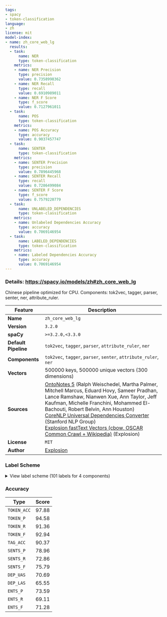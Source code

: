 ```yaml
---
tags:
- spacy
- token-classification
language:
- zh
license: mit
model-index:
- name: zh_core_web_lg
  results:
  - task:
      name: NER
      type: token-classification
    metrics:
    - name: NER Precision
      type: precision
      value: 0.7358998362
    - name: NER Recall
      type: recall
      value: 0.6910989011
    - name: NER F Score
      type: f_score
      value: 0.7127961011
  - task:
      name: POS
      type: token-classification
    metrics:
    - name: POS Accuracy
      type: accuracy
      value: 0.9037457747
  - task:
      name: SENTER
      type: token-classification
    metrics:
    - name: SENTER Precision
      type: precision
      value: 0.7896445968
    - name: SENTER Recall
      type: recall
      value: 0.7286499084
    - name: SENTER F Score
      type: f_score
      value: 0.7579220779
  - task:
      name: UNLABELED_DEPENDENCIES
      type: token-classification
    metrics:
    - name: Unlabeled Dependencies Accuracy
      type: accuracy
      value: 0.7069146954
  - task:
      name: LABELED_DEPENDENCIES
      type: token-classification
    metrics:
    - name: Labeled Dependencies Accuracy
      type: accuracy
      value: 0.7069146954
---
```

### Details: https://spacy.io/models/zh#zh_core_web_lg

Chinese pipeline optimized for CPU. Components: tok2vec, tagger, parser, senter, ner, attribute_ruler.

| Feature | Description |
| --- | --- |
| **Name** | `zh_core_web_lg` |
| **Version** | `3.2.0` |
| **spaCy** | `>=3.2.0,<3.3.0` |
| **Default Pipeline** | `tok2vec`, `tagger`, `parser`, `attribute_ruler`, `ner` |
| **Components** | `tok2vec`, `tagger`, `parser`, `senter`, `attribute_ruler`, `ner` |
| **Vectors** | 500000 keys, 500000 unique vectors (300 dimensions) |
| **Sources** | [OntoNotes 5](https://catalog.ldc.upenn.edu/LDC2013T19) (Ralph Weischedel, Martha Palmer, Mitchell Marcus, Eduard Hovy, Sameer Pradhan, Lance Ramshaw, Nianwen Xue, Ann Taylor, Jeff Kaufman, Michelle Franchini, Mohammed El-Bachouti, Robert Belvin, Ann Houston)<br />[CoreNLP Universal Dependencies Converter](https://nlp.stanford.edu/software/stanford-dependencies.html) (Stanford NLP Group)<br />[Explosion fastText Vectors (cbow, OSCAR Common Crawl + Wikipedia)](https://spacy.io) (Explosion) |
| **License** | `MIT` |
| **Author** | [Explosion](https://explosion.ai) |

### Label Scheme

<details>

<summary>View label scheme (101 labels for 4 components)</summary>

| Component | Labels |
| --- | --- |
| **`tagger`** | `AD`, `AS`, `BA`, `CC`, `CD`, `CS`, `DEC`, `DEG`, `DER`, `DEV`, `DT`, `ETC`, `FW`, `IJ`, `INF`, `JJ`, `LB`, `LC`, `M`, `MSP`, `NN`, `NR`, `NT`, `OD`, `ON`, `P`, `PN`, `PU`, `SB`, `SP`, `URL`, `VA`, `VC`, `VE`, `VV`, `X` |
| **`parser`** | `ROOT`, `acl`, `advcl:loc`, `advmod`, `advmod:dvp`, `advmod:loc`, `advmod:rcomp`, `amod`, `amod:ordmod`, `appos`, `aux:asp`, `aux:ba`, `aux:modal`, `aux:prtmod`, `auxpass`, `case`, `cc`, `ccomp`, `compound:nn`, `compound:vc`, `conj`, `cop`, `dep`, `det`, `discourse`, `dobj`, `etc`, `mark`, `mark:clf`, `name`, `neg`, `nmod`, `nmod:assmod`, `nmod:poss`, `nmod:prep`, `nmod:range`, `nmod:tmod`, `nmod:topic`, `nsubj`, `nsubj:xsubj`, `nsubjpass`, `nummod`, `parataxis:prnmod`, `punct`, `xcomp` |
| **`senter`** | `I`, `S` |
| **`ner`** | `CARDINAL`, `DATE`, `EVENT`, `FAC`, `GPE`, `LANGUAGE`, `LAW`, `LOC`, `MONEY`, `NORP`, `ORDINAL`, `ORG`, `PERCENT`, `PERSON`, `PRODUCT`, `QUANTITY`, `TIME`, `WORK_OF_ART` |

</details>

### Accuracy

| Type | Score |
| --- | --- |
| `TOKEN_ACC` | 97.88 |
| `TOKEN_P` | 94.58 |
| `TOKEN_R` | 91.36 |
| `TOKEN_F` | 92.94 |
| `TAG_ACC` | 90.37 |
| `SENTS_P` | 78.96 |
| `SENTS_R` | 72.86 |
| `SENTS_F` | 75.79 |
| `DEP_UAS` | 70.69 |
| `DEP_LAS` | 65.55 |
| `ENTS_P` | 73.59 |
| `ENTS_R` | 69.11 |
| `ENTS_F` | 71.28 |